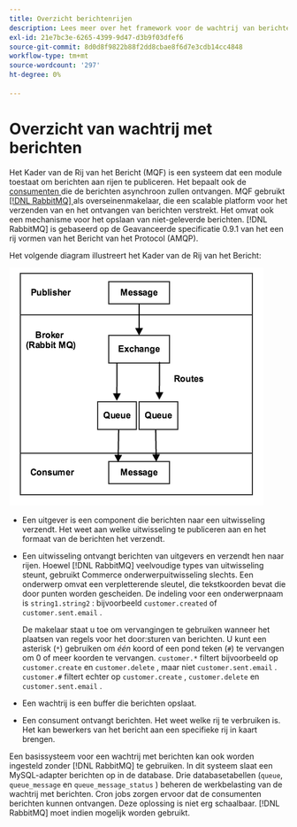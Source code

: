 ```yaml
---
title: Overzicht berichtenrijen
description: Lees meer over het framework voor de wachtrij van berichten en hoe dit werkt met de Adobe Commerce-toepassing.
exl-id: 21e7bc3e-6265-4399-9d47-d3b9f03dfef6
source-git-commit: 8d0d8f9822b88f2dd8cbae8f6d7e3cdb14cc4848
workflow-type: tm+mt
source-wordcount: '297'
ht-degree: 0%

---
```


# Overzicht van wachtrij met berichten

Het Kader van de Rij van het Bericht (MQF) is een systeem dat een module toestaat om berichten aan rijen te publiceren. Het bepaalt ook de [ consumenten ](consumers.md) die de berichten asynchroon zullen ontvangen. MQF gebruikt [[!DNL RabbitMQ] ](https://www.rabbitmq.com) als overseinenmakelaar, die een scalable platform voor het verzenden van en het ontvangen van berichten verstrekt. Het omvat ook een mechanisme voor het opslaan van niet-geleverde berichten. [!DNL RabbitMQ] is gebaseerd op de Geavanceerde specificatie 0.9.1 van het een rij vormen van het Bericht van het Protocol (AMQP).

Het volgende diagram illustreert het Kader van de Rij van het Bericht:

![ Kader van de Rij van het Bericht ](../../assets/configuration/mq-framework.png)

- Een uitgever is een component die berichten naar een uitwisseling verzendt. Het weet aan welke uitwisseling te publiceren aan en het formaat van de berichten het verzendt.

- Een uitwisseling ontvangt berichten van uitgevers en verzendt hen naar rijen. Hoewel [!DNL RabbitMQ] veelvoudige types van uitwisseling steunt, gebruikt Commerce onderwerpuitwisseling slechts. Een onderwerp omvat een verpletterende sleutel, die tekstkoorden bevat die door punten worden gescheiden. De indeling voor een onderwerpnaam is `string1.string2` : bijvoorbeeld `customer.created` of `customer.sent.email` .

  De makelaar staat u toe om vervangingen te gebruiken wanneer het plaatsen van regels voor het door:sturen van berichten. U kunt een asterisk (`*`) gebruiken om _één_ koord of een pond teken (`#`) te vervangen om 0 of meer koorden te vervangen. `customer.*` filtert bijvoorbeeld op `customer.create` en `customer.delete` , maar niet `customer.sent.email` . `customer.#` filtert echter op `customer.create` , `customer.delete` en `customer.sent.email` .

- Een wachtrij is een buffer die berichten opslaat.

- Een consument ontvangt berichten. Het weet welke rij te verbruiken is. Het kan bewerkers van het bericht aan een specifieke rij in kaart brengen.

Een basissysteem voor een wachtrij met berichten kan ook worden ingesteld zonder [!DNL RabbitMQ] te gebruiken. In dit systeem slaat een MySQL-adapter berichten op in de database. Drie databasetabellen (`queue`, `queue_message` en `queue_message_status` ) beheren de werkbelasting van de wachtrij met berichten. Cron jobs zorgen ervoor dat de consumenten berichten kunnen ontvangen. Deze oplossing is niet erg schaalbaar. [!DNL RabbitMQ] moet indien mogelijk worden gebruikt.
